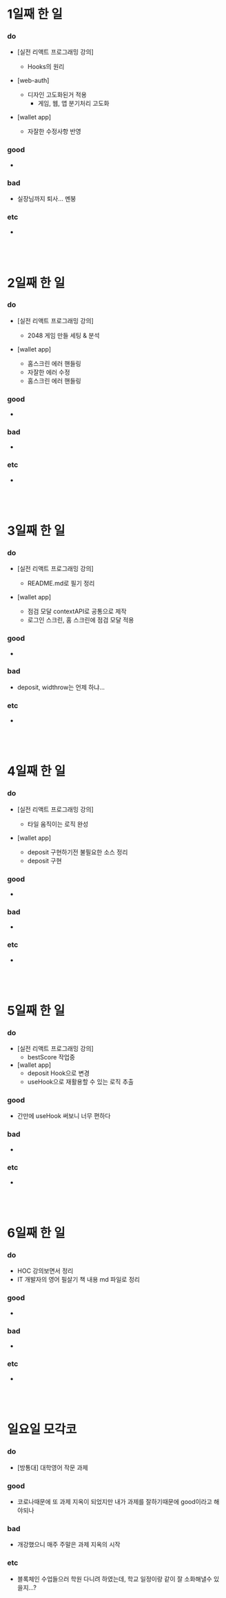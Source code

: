 # 1일째 한 일 
### do
- [실전 리액트 프로그래밍 강의]
	- Hooks의 원리
	
- [web-auth]
  - 디자인 고도화된거 적용
	- 게임, 웹, 앱 분기처리 고도화
- [wallet app]
 	- 자잘한 수정사항 반영

### good
- 

### bad
- 실장님까지 퇴사... 멘붕

### etc
- 

<br /><br />

# 2일째 한 일 
### do
- [실전 리액트 프로그래밍 강의]
	- 2048 게임 만들 세팅 & 분석
	
- [wallet app]
 	- 홈스크린 에러 핸들링
	- 자잘한 에러 수정
 	- 홈스크린 에러 핸들링

### good
-

### bad
-

### etc
-

<br /><br />

# 3일째 한 일 
### do
- [실전 리액트 프로그래밍 강의]
	- README.md로 필기 정리
	
- [wallet app]
	- 점검 모달 contextAPI로 공통으로 제작
	- 로그인 스크린, 홈 스크린에 점검 모달 적용

### good
-

### bad
- deposit, widthrow는 언제 하냐...

### etc
-

<br /><br />

# 4일째 한 일 
### do
- [실전 리액트 프로그래밍 강의]
	- 타일 움직이는 로직 완성

- [wallet app]
	- deposit 구현하기전 불필요한 소스 정리
	- deposit 구현

### good
-

### bad
-

### etc
- 

<br /><br />

# 5일째 한 일 
### do
- [실전 리액트 프로그래밍 강의]
	- bestScore 작업중
- [wallet app]
	- deposit Hook으로 변경
	- useHook으로 재활용할 수 있는 로직 추출

### good
- 간만에 useHook 써보니 너무 편하다

### bad
-

### etc
- 

<br /><br />

# 6일째 한 일 
### do
- HOC 강의보면서 정리
- IT 개발자의 영어 필살기 책 내용 md 파일로 정리

### good
-
 
### bad
-

### etc
-

<br /><br />

# 일요일 모각코
### do
- [방통대] 대학영어 작문 과제

### good
- 코로나때문에 또 과제 지옥이 되었지만 내가 과제를 잘하기때문에 good이라고 해야되나

### bad
- 개강했으니 매주 주말은 과제 지옥의 시작

### etc
- 블록체인 수업들으러 학원 다니려 하였는데, 학교 일정이랑 같이 잘 소화해낼수 있을지...?

<br /><br />
